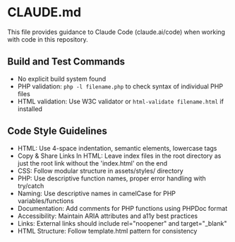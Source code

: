 # CLAUDE.md

This file provides guidance to Claude Code (claude.ai/code) when working with code in this repository.

## Build and Test Commands
- No explicit build system found
- PHP validation: `php -l filename.php` to check syntax of individual PHP files
- HTML validation: Use W3C validator or `html-validate filename.html` if installed

## Code Style Guidelines
- HTML: Use 4-space indentation, semantic elements, lowercase tags
- Copy & Share Links In HTML: Leave index files in the root directory as just the root link without the 'index.html' on the end
- CSS: Follow modular structure in assets/styles/ directory
- PHP: Use descriptive function names, proper error handling with try/catch
- Naming: Use descriptive names in camelCase for PHP variables/functions
- Documentation: Add comments for PHP functions using PHPDoc format
- Accessibility: Maintain ARIA attributes and a11y best practices
- Links: External links should include rel="noopener" and target="_blank"
- HTML Structure: Follow template.html pattern for consistency
